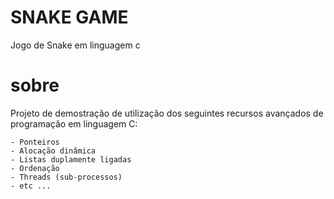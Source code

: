 # SNAKE GAME

Jogo de Snake em linguagem c

# sobre
Projeto de demostração de utilização dos seguintes recursos 
avançados de programação em linguagem C:

	- Ponteiros
	- Alocação dinâmica
	- Listas duplamente ligadas
	- Ordenação 
	- Threads (sub-processos)
	- etc ...
